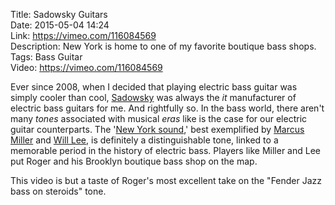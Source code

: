 Title: Sadowsky Guitars  
Date: 2015-05-04 14:24  
Link: https://vimeo.com/116084569  
Description: New York is home to one of my favorite boutique bass shops.  
Tags: Bass Guitar  
Video: https://vimeo.com/116084569  

Ever since 2008, when I decided that playing electric bass guitar was simply cooler than cool, [Sadowsky][sadowsky] was always the *it* manufacturer of electric bass guitars for me. And rightfully so. In the bass world, there aren't many *tones* associated with musical *eras* like is the case for our electric guitar counterparts. The '[New York sound][talkbass],' best exemplified by [Marcus Miller][wikipedia] and [Will Lee][wikipedia 2], is definitely a distinguishable tone, linked to a memorable period in the history of electric bass. Players like Miller and Lee put Roger and his Brooklyn boutique bass shop on the map.

This video is but a taste of Roger's most excellent take on the "Fender Jazz bass on steroids" tone.

[sadowsky]: http://www.sadowsky.com "Sadowsky Guitars"
[talkbass]: http://www.talkbass.com/threads/what-is-the-new-york-sound.140176/ "TalkBass thread about the 'New York Sound' of bass guitar"
[wikipedia]: https://en.wikipedia.org/wiki/Marcus_Miller "Wikipedia: Marcus Miller"
[wikipedia 2]: https://en.wikipedia.org/wiki/Will_Lee_(bassist) "Wikipedia: Will Lee"